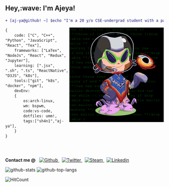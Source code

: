 <h2 align="left">Hey,:wave: I'm Ajeya!</h2>

```diff
+ [aj-ya@github! ~] $echo "I'm a 20 y/o CSE-undergrad student with a passion for FOSS! " +
```

<img align="right" src="./octocat.gif" alt="octocat" />
<pre ><code class="language-js">{
    code: ["C", "C++", "Python", "JavaScript", "React", "Tex"],
    frameworks: ["LaTex", "NodeJs", "React", "Redux", "Jupyter"],
    learning: [".jsx", ".sh", ".ts", "ReactNative", "D3JS", "k8s"],
    tools:["git", "k8s", "docker", "npm"],
    devEnv:
    {
        os:arch-linux,
        wm: bspwm,
        code:vs-code,
        dotfiles: umm!,
        tags:["sh4n1","aj-ya"],
    }
}</code></pre>
<br>
<p style="padding-top:15px"><b>Contact me @</b> &nbsp; <a style="display:inline" href="https://www.github.com/aj-ya">
    <img height="15px" alt="Github" src="https://img.shields.io/badge/Github-FFFFFF?logo=Github&logoColor=black&style=plastic" />
  </a> &nbsp; <a href="https://twitter.com/bhat_ajeya">
    <img height="15px" alt="Twitter" src="https://img.shields.io/badge/Twitter-1DA1F2?logo=Twitter&logoColor=white&style=plastic" />
  </a> &nbsp; <a href="https://steamcommunity.com/id/sh4n1/">
    <img height="15px" alt="Steam" src="https://img.shields.io/badge/Steam-000?logo=Steam&logoColor=white&style=plastic" />
  </a> &nbsp; <a href="https://www.linkedin.com/in/aj-ya/">
    <img height="15px" alt="Linkedin" src="https://img.shields.io/badge/linkedin-0077B5?logo=linkedin&logoColor=white&style=plastic" />
  </a>
</p>
<!--
    <img alt="spotify-github-profile" align="left" src="https://spotify-github-profile.vercel.app/api/view?uid=ajeybhat82-5&cover_image=true&theme=default&bar_color=09ff00&bar_color_cover=true" /> -->
   <img src="https://github-readme-stats.vercel.app/api?username=aj-ya&show_icons=true&theme=radical&hide=stars&count_private=true" alt="github-stats" />
   <img src="https://github-readme-stats.vercel.app/api/top-langs/?username=aj-ya&layout=compact&exclude_repo=miniProj&theme=radical" alt="github-top-langs" />
    
![HitCount](http://hits.dwyl.com/aj-ya/aj-ya.svg?style=flat&show=unique)
